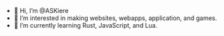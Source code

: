 - 👋 Hi, I’m @ASKiere
- 👀 I’m interested in making websites, webapps, application, and games.
- 🌱 I’m currently learning Rust, JavaScript, and Lua.


<!---
ASKiere/ASKiere is a ✨ special ✨ repository because its `README.md` (this file) appears on your GitHub profile.
You can click the Preview link to take a look at your changes.
--->
